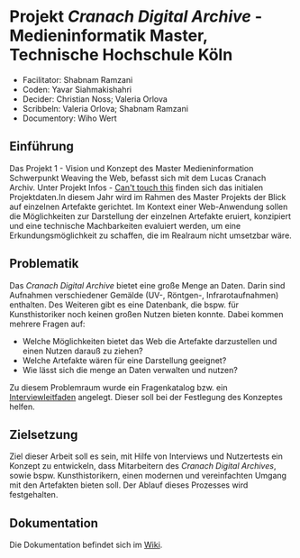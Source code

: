 # Projekt _Cranach Digital Archive_ - Medieninformatik Master, Technische Hochschule Köln
- Facilitator: Shabnam Ramzani
- Coden: Yavar Siahmakishahri
- Decider: Christian Noss; Valeria Orlova
- Scribbeln: Valeria Orlova; Shabnam Ramzani
- Documentory: Wiho Wert

## Einführung

Das Projekt 1 - Vision und Konzept des Master Medieninformation Schwerpunkt Weaving the Web, befasst sich mit dem Lucas Cranach Archiv. Unter Projekt Infos - [Can't touch this](https://th-koeln.github.io/mi-master-wtw/projektthemen/2020-ws-project-1/index/) finden sich das initialen Projektdaten.In diesem Jahr wird im Rahmen des Master Projekts der Blick auf einzelnen Artefakte gerichtet. Im Kontext einer Web-Anwendung sollen die Möglichkeiten zur Darstellung der einzelnen Artefakte eruiert, konzipiert und eine technische Machbarkeiten evaluiert werden, um eine Erkundungsmöglichkeit zu schaffen, die im Realraum nicht umsetzbar wäre.

## Problematik
Das _Cranach Digital Archive_ bietet eine große Menge an Daten. Darin sind Aufnahmen verschiedener Gemälde (UV-, Röntgen-, Infrarotaufnahmen) enthalten. Des Weiteren gibt es eine Datenbank, die bspw. für Kunsthistoriker noch keinen großen Nutzen bieten konnte. Dabei kommen mehrere Fragen auf:

- Welche Möglichkeiten bietet das Web die Artefakte darzustellen und einen Nutzen darauß zu ziehen?
- Welche Artefakte wären für eine Darstellung geeignet?
- Wie lässt sich die menge an Daten verwalten und nutzen?

Zu diesem Problemraum wurde ein Fragenkatalog bzw. ein [Interviewleitfaden](https://github.com/wihowe/Projekt-1-Vision-und-Konzeption/wiki/Interviewleitfaden) angelegt. Dieser soll bei der Festlegung des Konzeptes helfen.

## Zielsetzung
Ziel dieser Arbeit soll es sein, mit Hilfe von Interviews und Nutzertests ein Konzept zu entwickeln, dass Mitarbeitern des _Cranach Digital Archives_, sowie bspw. Kunsthistorikern, einen modernen und vereinfachten Umgang mit den Artefakten bieten soll. Der Ablauf dieses Prozesses wird festgehalten.

## Dokumentation
Die Dokumentation befindet sich im [Wiki](https://github.com/wihowe/Projekt-1-Vision-und-Konzeption/wiki/Projekt-Vision-&-Konzeption).
